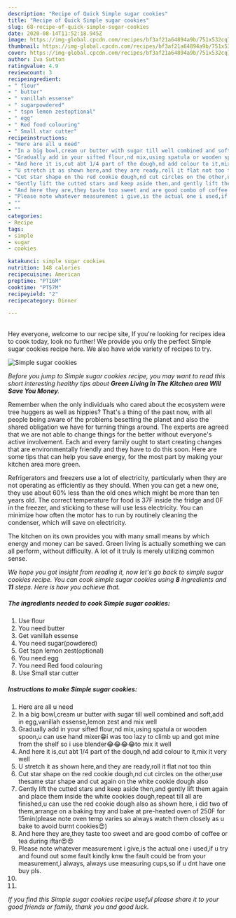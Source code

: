 ```yaml
---
description: "Recipe of Quick Simple sugar cookies"
title: "Recipe of Quick Simple sugar cookies"
slug: 68-recipe-of-quick-simple-sugar-cookies
date: 2020-08-14T11:52:18.945Z
image: https://img-global.cpcdn.com/recipes/bf3af21a64894a9b/751x532cq70/simple-sugar-cookies-recipe-main-photo.jpg
thumbnail: https://img-global.cpcdn.com/recipes/bf3af21a64894a9b/751x532cq70/simple-sugar-cookies-recipe-main-photo.jpg
cover: https://img-global.cpcdn.com/recipes/bf3af21a64894a9b/751x532cq70/simple-sugar-cookies-recipe-main-photo.jpg
author: Iva Sutton
ratingvalue: 4.9
reviewcount: 3
recipeingredient:
- " flour"
- " butter"
- " vanillah essense"
- " sugarpowdered"
- " tspn lemon zestoptional"
- " egg"
- " Red food colouring"
- " Small star cutter"
recipeinstructions:
- "Here are all u need"
- "In a big bowl,cream ur butter with sugar till well combined and soft,add in egg,vanillah essense,lemon zest and mix well"
- "Gradually add in your sifted flour,nd mix,using spatula or wooden spoon,u can use hand mixer😁i was too lazy to climb up and got mine from the shelf so i use blender😂😂😂😂to mix it well"
- "And here it is,cut abt 1/4 part of the dough,nd add colour to it,mix it very well"
- "U stretch it as shown here,and they are ready,roll it flat not too thin"
- "Cut star shape on the red cookie dough,nd cut circles on the other,use thesame star shape and cut again on the white cookie dough also"
- "Gently lift the cutted stars and keep aside then,and gently lift them again and place them inside the white cookies dough,repeat till all are finished,u can use the red cookie dough also as shown here, i did two of them,arrange on a baking tray and bake at pre-heated oven of 250F for 15min(please note oven temp varies so always watch them closely as u bake to avoid burnt cookies😍)"
- "And here they are,they taste too sweet and are good combo of coffee or tea during iftar😍😍"
- "Please note whatever measurement i give,is the actual one i used,if u try and found out some fault kindly knw the fault could be from your measurement,i always, always use measuring cups,so if u dnt have one buy pls."
- ""
- ""
categories:
- Recipe
tags:
- simple
- sugar
- cookies

katakunci: simple sugar cookies 
nutrition: 148 calories
recipecuisine: American
preptime: "PT16M"
cooktime: "PT57M"
recipeyield: "2"
recipecategory: Dinner

---
```

<br>
Hey everyone, welcome to our recipe site, If you're looking for recipes idea to cook today, look no further! We provide you only the perfect Simple sugar cookies recipe here. We also have wide variety of recipes to try.
<br>


![Simple sugar cookies](https://img-global.cpcdn.com/recipes/bf3af21a64894a9b/751x532cq70/simple-sugar-cookies-recipe-main-photo.jpg)

<i>Before you jump to Simple sugar cookies recipe, you may want to read this short interesting healthy tips about 
<strong>Green Living In The Kitchen area Will Save You Money</strong>.</i>
</br>

Remember when the only individuals who cared about the ecosystem were tree huggers as well as hippies? That's a thing of the past now, with all people being aware of the problems besetting the planet and also the shared obligation we have for turning things around. The experts are agreed that we are not able to change things for the better without everyone's active involvement. Each and every family ought to start creating changes that are environmentally friendly and they have to do this soon. Here are some tips that can help you save energy, for the most part by making your kitchen area more green.

Refrigerators and freezers use a lot of electricity, particularly when they are not operating as efficiently as they should. When you can get a new one, they use about 60% less than the old ones which might be more than ten years old. The correct temperature for food is 37F inside the fridge and 0F in the freezer, and sticking to these will use less electricity. You can minimize how often the motor has to run by routinely cleaning the condenser, which will save on electricity.

The kitchen on its own provides you with many small means by which energy and money can be saved. Green living is actually something we can all perform, without difficulty. A lot of it truly is merely utilizing common sense.


<i>We hope you got insight from reading it, now let's go back to simple sugar cookies recipe. You can cook simple sugar cookies using <strong>8</strong> ingredients and <strong>11</strong> steps. Here is how you achieve that.
</i>

##### The ingredients needed to cook Simple sugar cookies:

1. Use  flour
1. You need  butter
1. Get  vanillah essense
1. You need  sugar(powdered)
1. Get  tspn lemon zest(optional)
1. You need  egg
1. You need  Red food colouring
1. Use  Small star cutter


##### Instructions to make Simple sugar cookies:

1. Here are all u need
1. In a big bowl,cream ur butter with sugar till well combined and soft,add in egg,vanillah essense,lemon zest and mix well
1. Gradually add in your sifted flour,nd mix,using spatula or wooden spoon,u can use hand mixer😁i was too lazy to climb up and got mine from the shelf so i use blender😂😂😂😂to mix it well
1. And here it is,cut abt 1/4 part of the dough,nd add colour to it,mix it very well
1. U stretch it as shown here,and they are ready,roll it flat not too thin
1. Cut star shape on the red cookie dough,nd cut circles on the other,use thesame star shape and cut again on the white cookie dough also
1. Gently lift the cutted stars and keep aside then,and gently lift them again and place them inside the white cookies dough,repeat till all are finished,u can use the red cookie dough also as shown here, i did two of them,arrange on a baking tray and bake at pre-heated oven of 250F for 15min(please note oven temp varies so always watch them closely as u bake to avoid burnt cookies😍)
1. And here they are,they taste too sweet and are good combo of coffee or tea during iftar😍😍
1. Please note whatever measurement i give,is the actual one i used,if u try and found out some fault kindly knw the fault could be from your measurement,i always, always use measuring cups,so if u dnt have one buy pls.
1. 
1. 


<i>If you find this Simple sugar cookies recipe useful please share it to your good friends or family, thank you and good luck.</i>
